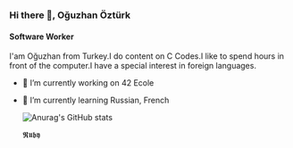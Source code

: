 ### Hi there 👋, Oğuzhan Öztürk
#### Software Worker
I'am Oğuzhan from Turkey.I do content on C Codes.I like to spend hours in front of the computer.I have a special interest in foreign languages.

- 🔭 I’m currently working on 42 Ecole  
- 🌱 I’m currently learning Russian, French

  ![Anurag's GitHub stats](https://github-readme-stats.vercel.app/api?username=SsOguzHansS&show_icons=true&theme=midnight-purple)
   
  𝕽𝖚𝖇𝖞

  
  
